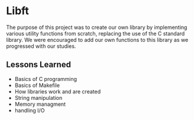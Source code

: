 # Libft
The purpose of this project was to create our own library by implementing various utility functions from scratch, replacing the use of the C standard library. We were encouraged to add our own functions to this library as we progressed with our studies.
## Lessons Learned

- Basics of C programming
- Basics of Makefile
- How libraries work and are created
- String manipulation
- Memory managment
- handling I/O
